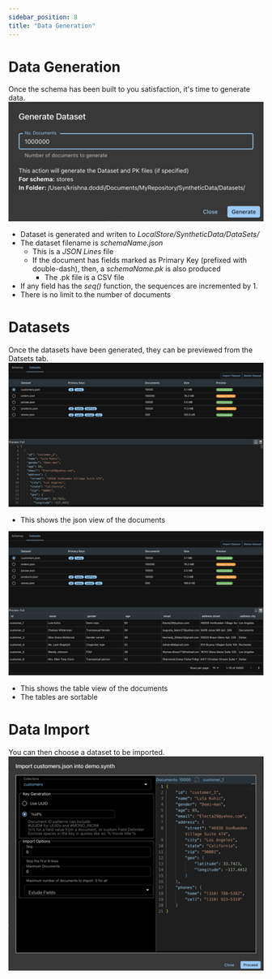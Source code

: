 ```yaml
---
sidebar_position: 8
title: "Data Generation"
---
```


# Data Generation

Once the schema has been built to you satisfaction, it's time to generate data.
<img src="/img/synthetic/synth-generate-dataset.png" width="600"
alt="generate-dataset" />

- Dataset is generated and writen to _LocalStore/SyntheticData/DataSets/_
- The dataset filename is _schemaName.json_
  - This is a _JSON Lines_ file
  - If the document has fields marked as Primary Key (prefixed with double-dash), then, a _schemaName.pk_ is also produced
    - The .pk file is a CSV file
- If any field has the _seq()_ function, the sequences are incremented by 1.
- There is no limit to the number of documents

# Datasets

Once the datasets have been generated, they can be previewed from the Datsets tab.
![synth-datasets-1](/img/synthetic/synth-datasets-1.png)

- This shows the json view of the documents

![synth-datasets-2](/img/synthetic/synth-datasets-2.png)

- This shows the table view of the documents
- The tables are sortable

# Data Import

You can then choose a dataset to be imported.
<img src="/img/synthetic/synth-datasets-import.png" width="800"
alt="synth-datasets-import" />
